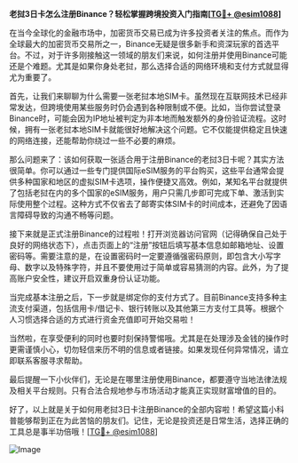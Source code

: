 **老挝3日卡怎么注册Binance？轻松掌握跨境投资入门指南[[TG💪+ @esim1088](https://t.me/s/esim1088)]**

在当今全球化的金融市场中，加密货币交易已成为许多投资者关注的焦点。而作为全球最大的加密货币交易所之一，Binance无疑是很多新手和资深玩家的首选平台。不过，对于许多刚接触这一领域的朋友们来说，如何注册并使用Binance可能还是个难题。尤其是如果你身处老挝，那么选择合适的网络环境和支付方式就显得尤为重要了。

首先，让我们来聊聊为什么需要一张老挝本地SIM卡。虽然现在互联网技术已经非常发达，但跨境使用某些服务时仍会遇到各种限制或不便。比如，当你尝试登录Binance时，可能会因为IP地址被判定为非本地而触发额外的身份验证流程。这时候，拥有一张老挝本地SIM卡就能很好地解决这个问题。它不仅能提供稳定且快速的网络连接，还能帮助你绕过一些不必要的麻烦。

那么问题来了：该如何获取一张适合用于注册Binance的老挝3日卡呢？其实方法很简单。你可以通过一些专门提供国际eSIM服务的平台购买，这些平台通常会提供多种国家和地区的虚拟SIM卡选项，操作便捷又高效。例如，某知名平台就提供了包括老挝在内的多个国家的eSIM服务，用户只需几步即可完成下单、激活到实际使用整个过程。这种方式不仅省去了邮寄实体SIM卡的时间成本，还避免了因语言障碍导致的沟通不畅等问题。

接下来就是正式注册Binance的过程啦！打开浏览器访问官网（记得确保自己处于良好的网络状态下），点击页面上的“注册”按钮后填写基本信息如邮箱地址、设置密码等。需要注意的是，在设置密码时一定要遵循强密码原则，即包含大小写字母、数字以及特殊字符，并且不要使用过于简单或容易猜测的内容。此外，为了提高账户安全性，建议开启双重身份认证功能。

当完成基本注册之后，下一步就是绑定你的支付方式了。目前Binance支持多种主流支付渠道，包括信用卡/借记卡、银行转账以及其他第三方支付工具等。根据个人习惯选择合适的方式进行资金充值即可开始交易啦！

当然啦，在享受便利的同时也要时刻保持警惕哦。尤其是在处理涉及金钱的操作时更需谨慎小心，切勿轻信来历不明的信息或者链接。如果发现任何异常情况，请立即联系客服寻求帮助。

最后提醒一下小伙伴们，无论是在哪里注册使用Binance，都要遵守当地法律法规及相关平台规则。只有合法合规地参与市场活动才能真正实现财富增值的目的。

好了，以上就是关于如何用老挝3日卡注册Binance的全部内容啦！希望这篇小科普能够帮到正在为此苦恼的朋友们。记住，无论是投资还是日常生活，选择正确的工具总是事半功倍哦！[[TG💪+ @esim1088](https://t.me/s/esim1088)] 

![Image](https://i.postimg.cc/4NQfJmqS/Snipaste-2025-05-13-00-14-12.png)